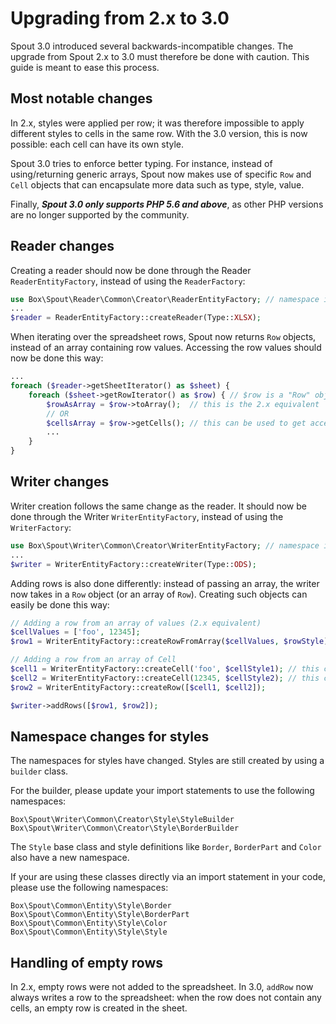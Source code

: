 Upgrading from 2.x to 3.0
=========================

Spout 3.0 introduced several backwards-incompatible changes. The upgrade from Spout 2.x to 3.0 must therefore be done with caution.
This guide is meant to ease this process.

Most notable changes
--------------------
In 2.x, styles were applied per row; it was therefore impossible to apply different styles to cells in the same row.
With the 3.0 version, this is now possible: each cell can have its own style.

Spout 3.0 tries to enforce better typing. For instance, instead of using/returning generic arrays, Spout now makes use of specific `Row` and `Cell` objects that can encapsulate more data such as type, style, value.

Finally, **_Spout 3.0 only supports PHP 5.6 and above_**, as other PHP versions are no longer supported by the community.

Reader changes
--------------
Creating a reader should now be done through the Reader `ReaderEntityFactory`, instead of using the `ReaderFactory`:
```php
use Box\Spout\Reader\Common\Creator\ReaderEntityFactory; // namespace is no longer "Box\Spout\Reader"
...
$reader = ReaderEntityFactory::createReader(Type::XLSX);
```

When iterating over the spreadsheet rows, Spout now returns `Row` objects, instead of an array containing row values. Accessing the row values should now be done this way:
```php
...
foreach ($reader->getSheetIterator() as $sheet) {
    foreach ($sheet->getRowIterator() as $row) { // $row is a "Row" object, not an array
        $rowAsArray = $row->toArray();  // this is the 2.x equivalent
        // OR
        $cellsArray = $row->getCells(); // this can be used to get access to cells' details
        ... 
    }
}
```

Writer changes
--------------
Writer creation follows the same change as the reader. It should now be done through the Writer `WriterEntityFactory`, instead of using the `WriterFactory`:
```php
use Box\Spout\Writer\Common\Creator\WriterEntityFactory; // namespace is no longer "Box\Spout\Writer"
...
$writer = WriterEntityFactory::createWriter(Type::ODS);
```

Adding rows is also done differently: instead of passing an array, the writer now takes in a `Row` object (or an array of `Row`). Creating such objects can easily be done this way:
```php
// Adding a row from an array of values (2.x equivalent)
$cellValues = ['foo', 12345];
$row1 = WriterEntityFactory::createRowFromArray($cellValues, $rowStyle);

// Adding a row from an array of Cell
$cell1 = WriterEntityFactory::createCell('foo', $cellStyle1); // this cell has its own style
$cell2 = WriterEntityFactory::createCell(12345, $cellStyle2); // this cell has its own style
$row2 = WriterEntityFactory::createRow([$cell1, $cell2]);

$writer->addRows([$row1, $row2]);
```

Namespace changes for styles
-----------------
The namespaces for styles have changed. Styles are still created by using a `builder` class.

For the builder, please update your import statements to use the following namespaces:

    Box\Spout\Writer\Common\Creator\Style\StyleBuilder
    Box\Spout\Writer\Common\Creator\Style\BorderBuilder

The `Style` base class and style definitions like `Border`, `BorderPart` and `Color` also have a new namespace.

If your are using these classes directly via an import statement in your code, please use the following namespaces:

    Box\Spout\Common\Entity\Style\Border
    Box\Spout\Common\Entity\Style\BorderPart
    Box\Spout\Common\Entity\Style\Color
    Box\Spout\Common\Entity\Style\Style

Handling of empty rows
----------------------
In 2.x, empty rows were not added to the spreadsheet.
In 3.0, `addRow` now always writes a row to the spreadsheet: when the row does not contain any cells, an empty row is created in the sheet.
